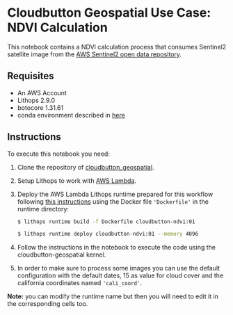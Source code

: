 # Cloudbutton Geospatial Use Case: NDVI Calculation

This notebook contains a NDVI calculation process that consumes Sentinel2 satellite image from the [AWS Sentinel2 open data repository](https://registry.opendata.aws/sentinel-2/).

## Requisites

- An AWS Account
- Lithops 2.9.0
- botocore 1.31.61
- conda environment described in [here](https://github.com/cloudbutton/geospatial-usecase/blob/main/INSTALL.md)

## Instructions

To execute this notebook you need:

1. Clone the repository of [cloudbutton_geospatial](https://github.com/cloudbutton/geospatial-usecase/tree/main/cloudbutton_geospatial).

2. Setup Lithops to work with [AWS Lambda](https://lithops-cloud.github.io/docs/source/compute_config/aws_lambda.html).

3. Deploy the AWS Lambda Lithops runtime prepared for this workflow following [this instructions](https://github.com/lithops-cloud/lithops/tree/master/runtime/aws_lambda) using the Docker file `'Dockerfile'` in the runtime directory:
   ```bash
   $ lithops runtime build -f Dockerfile cloudbutton-ndvi:01
   ```
   
   ```bash
   $ lithops runtime deploy cloudbutton-ndvi:01 --memory 4096
   ```
    
4. Follow the instructions in the notebook to execute the code using the cloudbutton-geospatial kernel.

5. In order to make sure to process some images you can use the default configuration with the default dates, 15 as value for cloud cover and the california coordinates named `'cali_coord'`.

**Note:** you can modify the runtime name but then you will need to edit it in the corresponding cells too.
